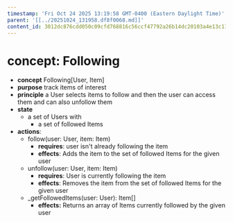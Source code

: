 ```yaml
---
timestamp: 'Fri Oct 24 2025 13:19:58 GMT-0400 (Eastern Daylight Time)'
parent: '[[../20251024_131958.df8f0068.md]]'
content_id: 3012dc876cdd050c09cfd768816c56ccf47792a26b14dc20103a4e13c11fee63
---
```


# concept: Following

* **concept** Following\[User, Item]
* **purpose** track items of interest
* **principle** a User selects items to follow and then the user can access them and can also unfollow them
* **state**
  * a set of Users with
    * a set of followed Items
* **actions**:
  * follow(user: User, item: Item)
    * **requires**: user isn't already following the item
    * **effects**: Adds the item to the set of followed Items for the given user
  * unfollow(user: User, item: Item)
    * **requires**: User is currently following the item
    * **effects**: Removes the item from the set of followed Items for the given user
  * \_getFollowedItems(user: User): Item\[]
    * **effects:** Returns an array of Items currently followed by the given user

